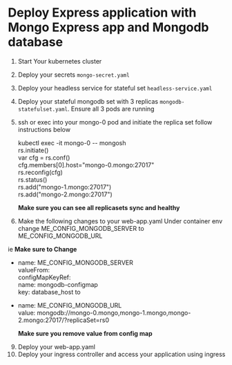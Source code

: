 # Deploy Express application with Mongo Express app and Mongodb database 

1. Start Your kubernetes cluster
2. Deploy your secrets `mongo-secret.yaml`
3. Deploy your headless service for stateful set `headless-service.yaml`
4. Deploy your stateful mongodb set with 3 replicas `mongodb-statefulset.yaml`. Ensure all 3 pods are running
5. ssh or exec into your mongo-0 pod and initiate the replica set follow instructions below

   kubectl exec -it mongo-0 -- mongosh \
   rs.initiate() \
   var cfg = rs.conf() \
   cfg.members[0].host="mongo-0.mongo:27017" \
   rs.reconfig(cfg) \
   rs.status() \
   rs.add("mongo-1.mongo:27017") \
   rs.add("mongo-2.mongo:27017")

   **Make sure you can see all replicasets sync and healthy**
   
7. Make the following changes to your web-app.yaml Under container env change ME_CONFIG_MONGODB_SERVER to ME_CONFIG_MONGODB_URL

ie **Make sure to Change** 
 - name: ME_CONFIG_MONGODB_SERVER \
          valueFrom: \
            configMapKeyRef: \
              name: mongodb-configmap \
              key: database_host
   to
- name: ME_CONFIG_MONGODB_URL \
  value: mongodb://mongo-0.mongo,mongo-1.mongo,mongo-2.mongo:27017/?replicaSet=rs0
  
   **Make sure you remove value from config map**

9. Deploy your web-app.yaml
10. Deploy your ingress controller and access your application using ingress

